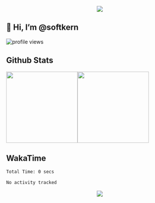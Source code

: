 
<p align="center">
<img src="https://capsule-render.vercel.app/api?type=waving&color=timeGradient&height=250&section=header&text=WELCOME&fontSize=80&fontAlign=50&fontAlignY=30&animation=twinkling" />
</p>


## 👋 Hi, I’m @softkern

![profile views](https://komarev.com/ghpvc/?username=softkern&style=for-the-badge)

## Github Stats

<div style="display: flex;" align="center">
    <img src="https://github-readme-stats.vercel.app/api?username=softkern&layout=compact&count_private=true&show_icons=true&theme=github_dark&hide_border=true" style="height: 192px;"/>
    <img src="https://github-readme-stats.vercel.app/api/top-langs?username=softkern&layout=compact&count_private=true&theme=github_dark&hide_border=true&langs_count=8" style="height: 192px;" />
</div>

## WakaTime

<!--START_SECTION:waka-->

```txt
Total Time: 0 secs

No activity tracked
```

<!--END_SECTION:waka-->

<p align="center">
<img src="https://capsule-render.vercel.app/api?type=waving&color=timeGradient&height=250&&section=footer&text=BYE&fontSize=80&fontAlign=50&fontAlignY=70&animation=twinkling" />
</p>
